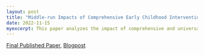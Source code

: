 ```yaml
---
layout: post
title: "Middle-run Impacts of Comprehensive Early Childhood Interventions: Evidence from a Pioneer Program in Chile"
date: 2022-11-15
myexcerpt: This paper analyzes the impact of comprehensive and universal early childhood development programs on outcomes in middle childhood. I exploit the birth eligibility cutoff of a pioneer intervention of this type in Chile and use administrative data on grade point averages, standardized test scores, and an extensive early childhood development survey. *(Published in [Journal of Population Economics](https://link.springer.com/article/10.1007/s00148-024-01011-0))*  
---
```


[Final Published Paper](https://rdcu.be/dB4xB), [Blogpost](https://blogs.worldbank.org/en/education/Comprehensive-early-childhood-interventions-to-build-human-capital)

<object data="/images/ChCC_Single_Authored_RDD_WP_Version_final.pdf" width="1000" height="1000" type='application/pdf'></object>



